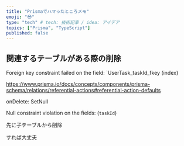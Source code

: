 ```yaml
---
title: "Prismaでハマったところメモ"
emoji: "😎"
type: "tech" # tech: 技術記事 / idea: アイデア
topics: ["Prisma", "TypeScript"]
published: false
---
```


## 関連するテーブルがある際の削除

Foreign key constraint failed on the field: `UserTask_taskId_fkey (index)

https://www.prisma.io/docs/concepts/components/prisma-schema/relations/referential-actions#referential-action-defaults

onDelete: SetNull

Null constraint violation on the fields: (`taskId`)

先に子テーブルから削除

すれば大丈夫
